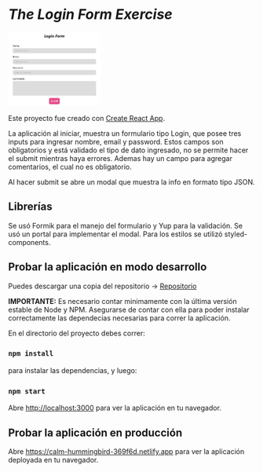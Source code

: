 # *The Login Form Exercise*

<p align="left">
  <img height="150" src="./src/img/form.jpg" />
</p>

Este proyecto fue creado con [Create React App](https://github.com/facebook/create-react-app).

La aplicación al iniciar, muestra un formulario tipo Login, que posee tres inputs para ingresar nombre, email y password. Estos campos son obligatorios y está validado el tipo de dato ingresado, no se permite hacer el submit mientras haya errores. Ademas hay un campo para agregar comentarios, el cual no es obligatorio.

Al hacer submit se abre un modal que muestra la info en formato tipo JSON.

## **Librerías**

Se usó Formik para el manejo del formulario y Yup para la validación. Se usó un portal para implementar el modal. Para los estilos se utilizó styled-components.

## **Probar la aplicación en modo desarrollo**

Puedes descargar una copia del repositorio -> [Repositorio](https://github.com/Ernest2104/challenge_form)

__IMPORTANTE:__ Es necesario contar minimamente con la última versión estable de Node y NPM. Asegurarse de contar con ella para poder instalar correctamente las dependecias necesarias para correr la aplicación.

En el directorio del proyecto debes correr:

### `npm install` 

para instalar las dependencias, y luego:

### `npm start`

Abre [http://localhost:3000](http://localhost:3000) para ver la aplicación en tu navegador.

## **Probar la aplicación en producción**

Abre https://calm-hummingbird-369f6d.netlify.app para ver la aplicación deployada en tu navegador.